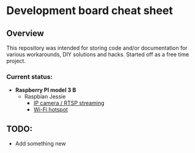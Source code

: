 # Development board cheat sheet

## Overview

This repository was intended for storing code and/or documentation for various workarounds, DIY solutions and hacks. Started off as a free time project.

### Current status:

- **Raspberry PI model 3 B**
  - Raspbian Jessie
    - [IP camera / RTSP streaming](https://github.com/TheBananaGuy/devboard/blob/master/rpi3b/jessie/camera.md)
    - [Wi-Fi hotspot](https://github.com/TheBananaGuy/devboard/blob/master/rpi3b/jessie/wifi-hotspot-AP.md)

## TODO:
- Add something new
